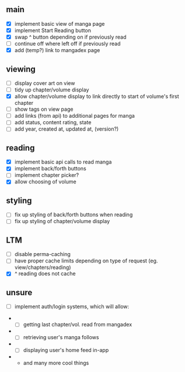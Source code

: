 ## main

- [x] implement basic view of manga page
- [x] implement Start Reading button
- [x] swap ^ button depending on if previously read
- [ ] continue off where left off if previously read
- [x] add (temp?) link to mangadex page

## viewing

- [ ] display cover art on view
- [ ] tidy up chapter/volume display
- [x] allow chapter/volume display to link directly to start of volume's first chapter
- [ ] show tags on view page
- [ ] add links (from api) to additional pages for manga
- [ ] add status, content rating, state
- [ ] add year, created at, updated at, (version?)

## reading

- [x] implement basic api calls to read manga
- [x] implement back/forth buttons
- [ ] implement chapter picker?
- [x] allow choosing of volume

## styling

- [ ] fix up styling of back/forth buttons when reading
- [ ] fix up styling of chapter/volume display

## LTM

- [ ] disable perma-caching
- [ ] have proper cache limits depending on type of request (eg. view/chapters/reading)
- [x] ^ reading does not cache

## unsure

- [ ] implement auth/login systems, which will allow:
- - [ ] getting last chapter/vol. read from mangadex
- - [ ] retrieving user's manga follows
- - [ ] displaying user's home feed in-app
- - and many more cool things